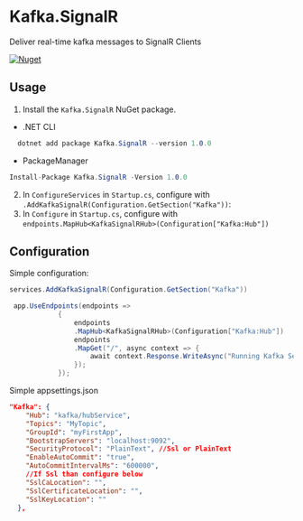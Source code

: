 # Kafka.SignalR

Deliver real-time kafka messages to SignalR Clients

[![Nuget](https://img.shields.io/nuget/v/Kafka.SignalR)](https://www.nuget.org/packages/Kafka.SignalR/)


## Usage

1. Install the `Kafka.SignalR` NuGet package.
  * .NET CLI
  ```cs
    dotnet add package Kafka.SignalR --version 1.0.0
  ```
  * PackageManager
  ```cs
  Install-Package Kafka.SignalR -Version 1.0.0
  ```

2. In `ConfigureServices` in `Startup.cs`, configure with `.AddKafkaSignalR(Configuration.GetSection("Kafka"))`:
3. In `Configure` in `Startup.cs`, configure with `endpoints.MapHub<KafkaSignalRHub>(Configuration["Kafka:Hub"])`

## Configuration

Simple configuration:
``` cs
services.AddKafkaSignalR(Configuration.GetSection("Kafka"))
```

``` cs
 app.UseEndpoints(endpoints =>
            {
                endpoints
                .MapHub<KafkaSignalRHub>(Configuration["Kafka:Hub"])
                endpoints
                .MapGet("/", async context => { 
                    await context.Response.WriteAsync("Running Kafka Service...."); 
                });
            });
```

Simple appsettings.json
```json
"Kafka": {
    "Hub": "kafka/hubService",
    "Topics": "MyTopic",
    "GroupId": "myFirstApp",
    "BootstrapServers": "localhost:9092",
    "SecurityProtocol": "PlainText", //Ssl or PlainText
    "EnableAutoCommit": "true",
    "AutoCommitIntervalMs": "600000",
    //If Ssl than configure below
    "SslCaLocation": "",
    "SslCertificateLocation": "",
    "SslKeyLocation": ""
  },
```